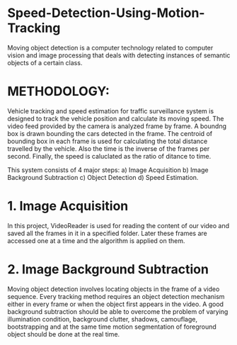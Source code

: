 # Speed-Detection-Using-Motion-Tracking

Moving object detection is a computer technology related to computer vision and image processing that deals with detecting instances of semantic objects of a certain class.

# METHODOLOGY:

Vehicle tracking and speed estimation for traffic surveillance system is designed to track the vehicle
position and calculate its moving speed. The video feed provided by the camera is analyzed frame by frame. A boundng box  is drawn bounding the cars detected in the frame. The centroid of bounding box in each frame is used for calculating the total distance travelled by the vehicle. Also the time is the inverse of the frames per second. Finally, the speed is caluclated as the ratio of ditance to time.

This system consists of 4 major steps:
a) Image Acquisition
b) Image Background Subtraction
c) Object Detection
d) Speed Estimation.

# 1. Image Acquisition

In this project, VideoReader is used for reading the content of our video and saved all the frames in it in a specified folder. Later these frames are accessed one at a time and the algorithm is applied on them.

# 2. Image Background Subtraction

Moving object detection involves locating objects in the frame of a video sequence. Every tracking method requires an object detection mechanism either in every frame or when the object first appears in the video. A good background subtraction should be able to
overcome the problem of varying illumination condition, background clutter, shadows, camouflage, bootstrapping and at the same time motion segmentation of foreground object should be done at the real time.
